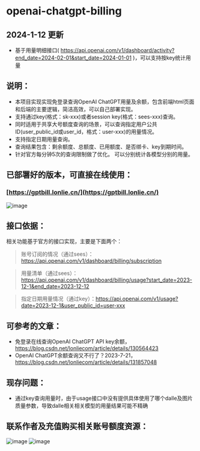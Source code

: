 # openai-chatgpt-billing

## 2024-1-12 更新
* 基于用量明细接口( https://api.openai.com/v1/dashboard/activity?end_date=2024-02-01&start_date=2024-01-01 )，可以支持按key统计用量

## 说明：
* 本项目实现实现免登录查询OpenAI ChatGPT用量及余额，包含前端html页面和后端的主要逻辑，简洁高效，可以自己部署实现。 
* 支持通过key(格式：sk-xxx)或者session key(格式：sees-xxx)查询。
* 同时适用于共享大号额度查询的场景，可以查询指定用户公共ID(user_public_id或user_id，格式：user-xxx)的用量情况。
* 支持指定日期用量查询。
* 查询结果包含：剩余额度、总额度、已用额度、是否绑卡、key到期时间。
* 针对官方每分钟5次的查询限制做了优化。 可以分别统计各模型分别的用量。

## 已部署好的版本，可直接在线使用：
### [https://gptbill.lonlie.cn/](https://gptbill.lonlie.cn/)
![image](https://github.com/lonlie/openai-chatgpt-billing/assets/12546332/d465d66a-89cd-4f49-ada3-a57f10882a22)

## 接口依据：
相关功能基于官方的接口实现，主要是下面两个：
> 账号订阅的情况（通过sees）：https://api.openai.com/v1/dashboard/billing/subscription

> 用量清单（通过sees）：https://api.openai.com/v1/dashboard/billing/usage?start_date=2023-12-1&end_date=2023-12-12

> 指定日期用量情况（通过key）：https://api.openai.com/v1/usage?date=2023-12-1&user_public_id=user-xxx

## 可参考的文章：
* 免登录在线查询OpenAI ChatGPT API key余额，https://blog.csdn.net/lonliecom/article/details/130564423
* OpenAI ChatGPT余额查询又不行了？2023-7-21，https://blog.csdn.net/lonliecom/article/details/131857048

## 现存问题：
* 通过key查询用量时，由于usage接口中没有提供具体使用了哪个dalle及图片质量参数，导致dalle相关相关模型的用量结果可能不精确

## 联系作者及充值购买相关账号额度资源：
![image](https://github.com/lonlie/openai-chatgpt-billing/assets/12546332/2c6168ae-f832-4640-84e3-18c69a5c30a9)
![image](https://github.com/lonlie/openai-chatgpt-billing/assets/12546332/063eead4-e1ed-4c0a-8721-da99e2637771)

